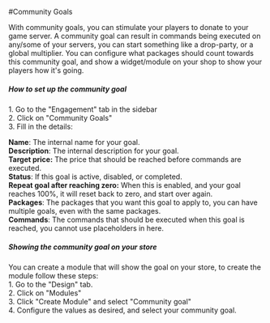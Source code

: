 #Community Goals

With community goals, you can stimulate your players to donate to your game server. A community goal can result in commands being executed on any/some of your servers, you can start something like a drop-party, or a global multiplier. You can configure what packages should count towards this community goal, and show a widget/module on your shop to show your players how it's going.

##### How to set up the community goal

1\. Go to the "Engagement" tab in the sidebar  
2\. Click on "Community Goals"  
3\. Fill in the details:  
  
**Name**: The internal name for your goal.  
**Description**: The internal description for your goal.  
**Target price:** The price that should be reached before commands are executed.  
**Status**: If this goal is active, disabled, or completed.  
**Repeat goal after reaching zero:** When this is enabled, and your goal reaches 100%, it will reset back to zero, and start over again.  
**Packages**: The packages that you want this goal to apply to, you can have multiple goals, even with the same packages.  
**Commands**: The commands that should be executed when this goal is reached, you cannot use placeholders in here.

##### Showing the community goal on your store

You can create a module that will show the goal on your store, to create the module follow these steps:  
1\. Go to the "Design" tab.  
2\. Click on "Modules"  
3\. Click "Create Module" and select "Community goal"  
4\. Configure the values as desired, and select your community goal.
